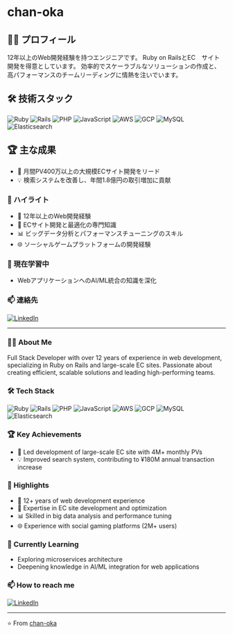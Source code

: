 # chan-oka

## 👨‍💻 プロフィール
12年以上のWeb開発経験を持つエンジニアです。
Ruby on RailsとEC　サイト開発を得意としています。
効率的でスケーラブルなソリューションの作成と、高パフォーマンスのチームリーディングに情熱を注いでいます。

## 🛠 技術スタック
![Ruby](https://img.shields.io/badge/-Ruby-CC342D?style=flat-square&logo=ruby&logoColor=white)
![Rails](https://img.shields.io/badge/-Rails-CC0000?style=flat-square&logo=ruby-on-rails&logoColor=white)
![PHP](https://img.shields.io/badge/-PHP-777BB4?style=flat-square&logo=php&logoColor=white)
![JavaScript](https://img.shields.io/badge/-JavaScript-F7DF1E?style=flat-square&logo=javascript&logoColor=black)
![AWS](https://img.shields.io/badge/-AWS-232F3E?style=flat-square&logo=amazon-aws&logoColor=white)
![GCP](https://img.shields.io/badge/-GCP-4285F4?style=flat-square&logo=google-cloud&logoColor=white)
![MySQL](https://img.shields.io/badge/-MySQL-4479A1?style=flat-square&logo=mysql&logoColor=white)
![Elasticsearch](https://img.shields.io/badge/-Elasticsearch-005571?style=flat-square&logo=elasticsearch&logoColor=white)

## 🏆 主な成果
- 🚀 月間PV400万以上の大規模ECサイト開発をリード
- 💡 検索システムを改善し、年間1.8億円の取引増加に貢献

### 🌟 ハイライト
- 💼 12年以上のWeb開発経験
- 🛒 ECサイト開発と最適化の専門知識
- 📊 ビッグデータ分析とパフォーマンスチューニングのスキル
- 🌐 ソーシャルゲームプラットフォームの開発経験

### 🌱 現在学習中
- WebアプリケーションへのAI/ML統合の知識を深化

### 📫 連絡先
[![LinkedIn](https://img.shields.io/badge/-LinkedIn-0077B5?style=flat-square&logo=linkedin&logoColor=white)](www.linkedin.com/in/大作-岡田-03534824b)

---

### 👨‍💻 About Me
Full Stack Developer with over 12 years of experience in web development, specializing in Ruby on Rails and large-scale EC sites. Passionate about creating efficient, scalable solutions and leading high-performing teams.

### 🛠 Tech Stack
![Ruby](https://img.shields.io/badge/-Ruby-CC342D?style=flat-square&logo=ruby&logoColor=white)
![Rails](https://img.shields.io/badge/-Rails-CC0000?style=flat-square&logo=ruby-on-rails&logoColor=white)
![PHP](https://img.shields.io/badge/-PHP-777BB4?style=flat-square&logo=php&logoColor=white)
![JavaScript](https://img.shields.io/badge/-JavaScript-F7DF1E?style=flat-square&logo=javascript&logoColor=black)
![AWS](https://img.shields.io/badge/-AWS-232F3E?style=flat-square&logo=amazon-aws&logoColor=white)
![GCP](https://img.shields.io/badge/-GCP-4285F4?style=flat-square&logo=google-cloud&logoColor=white)
![MySQL](https://img.shields.io/badge/-MySQL-4479A1?style=flat-square&logo=mysql&logoColor=white)
![Elasticsearch](https://img.shields.io/badge/-Elasticsearch-005571?style=flat-square&logo=elasticsearch&logoColor=white)

### 🏆 Key Achievements
- 🚀 Led development of large-scale EC site with 4M+ monthly PVs
- 💡 Improved search system, contributing to ¥180M annual transaction increase

### 🌟 Highlights
- 💼 12+ years of web development experience
- 🛒 Expertise in EC site development and optimization
- 📊 Skilled in big data analysis and performance tuning
- 🌐 Experience with social gaming platforms (2M+ users)

### 🌱 Currently Learning
- Exploring microservices architecture
- Deepening knowledge in AI/ML integration for web applications

### 📫 How to reach me
[![LinkedIn](https://img.shields.io/badge/-LinkedIn-0077B5?style=flat-square&logo=linkedin&logoColor=white)](www.linkedin.com/in/大作-岡田-03534824b)

---
⭐️ From [chan-oka](https://github.com/chan-oka)

